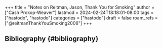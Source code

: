 +++
title = "Notes on Reitman, Jason, Thank You for Smoking"
author = ["Cash Prokop-Weaver"]
lastmod = 2024-02-24T18:18:01-08:00
tags = ["hastodo", "hastodo"]
categories = ["hastodo"]
draft = false
roam_refs = ["@reitmanThankYouSmoking2006"]
+++

## Bibliography {#bibliography}

<style>.csl-entry{text-indent: -1.5em; margin-left: 1.5em;}</style><div class="csl-bib-body">
</div>
